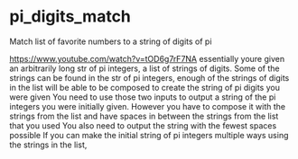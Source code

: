 # pi_digits_match
Match list of favorite numbers to a string of digits of pi

https://www.youtube.com/watch?v=tOD6g7rF7NA
essentially youre given an arbitrarily long str of pi integers, a list of strings of digits. 
Some of the strings can be found in the str of pi integers, enough of the strings of digits in the list will be able to be composed to create the string of pi digits you were given
You need to use those two inputs to output a string of the pi integers you were initially given. 
However you have to compose it with the strings from the list and have spaces in between the strings from the list that you used
You also need to output the string with the fewest spaces possible 
If you can make the initial string of pi integers multiple ways using the strings in the list,
